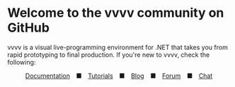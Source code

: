 # Welcome to the vvvv community on GitHub

vvvv is a visual live-programming environment for .NET that takes you from rapid prototyping to final production. If you're new to vvvv, check the following:

<div align="center"><a href="https://thegraybook.vvvv.org">Documentation</a>&emsp;■&emsp;<a href="https://www.youtube.com/vvvvtv42">Tutorials</a>&emsp;■&emsp;<a href="https://visualprogramming.net/#Blog">Blog</a>&emsp;■&emsp;<a href="https://discourse.vvvv.org/">Forum</a>&emsp;■&emsp;<a href="https://matrix.to/#/#vvvv:matrix.org">Chat</a></div>
